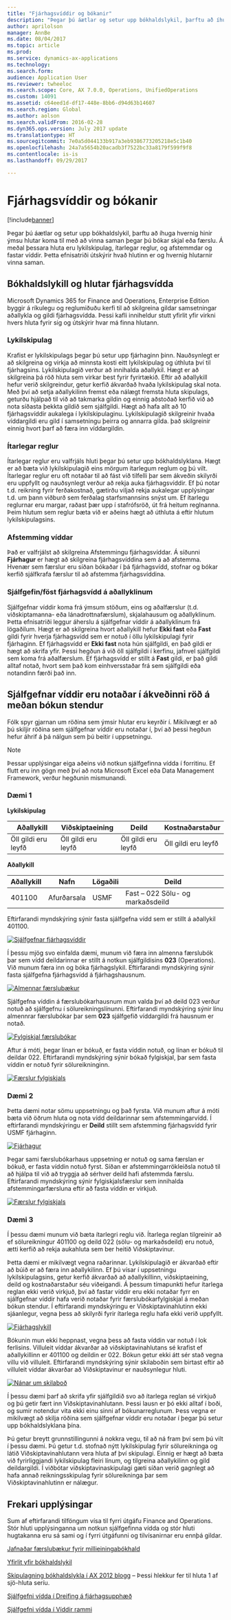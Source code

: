 ```yaml
---
title: "Fjárhagsvíddir og bókanir"
description: "Þegar þú áætlar og setur upp bókhaldslykil, þarftu að íhuga hvernig hinir ýmsu hlutar koma til með að vinna saman þegar þú bókar skjal eða færslu. Á meðal þessara hluta eru lykilskipulag, ítarlegar reglur, og afstemmdar og fastar víddir. Þetta efnisatriði útskýrir hvað hlutinn er og hvernig hlutarnir vinna saman."
author: aprilolson
manager: AnnBe
ms.date: 08/04/2017
ms.topic: article
ms.prod: 
ms.service: dynamics-ax-applications
ms.technology: 
ms.search.form: 
audience: Application User
ms.reviewer: twheeloc
ms.search.scope: Core, AX 7.0.0, Operations, UnifiedOperations
ms.custom: 14091
ms.assetid: c64eed1d-df17-448e-8bb6-d94d63b14607
ms.search.region: Global
ms.author: aolson
ms.search.validFrom: 2016-02-28
ms.dyn365.ops.version: July 2017 update
ms.translationtype: HT
ms.sourcegitcommit: 7e0a5d044133b917a3eb9386773205218e5c1b40
ms.openlocfilehash: 24a7a5654b20acadb3f7522bc33a8179f599f9f8
ms.contentlocale: is-is
ms.lasthandoff: 09/29/2017

---
```


# <a name="financial-dimensions-and-posting"></a>Fjárhagsvíddir og bókanir 

[!include[banner](../includes/banner.md)]

Þegar þú áætlar og setur upp bókhaldslykil, þarftu að íhuga hvernig hinir ýmsu hlutar koma til með að vinna saman þegar þú bókar skjal eða færslu. Á meðal þessara hluta eru lykilskipulag, ítarlegar reglur, og afstemmdar og fastar víddir. Þetta efnisatriði útskýrir hvað hlutinn er og hvernig hlutarnir vinna saman.

## <a name="chart-of-accounts-and-financial-dimension-components"></a>Bókhaldslykill og hlutar fjárhagsvídda

Microsoft Dynamics 365 for Finance and Operations, Enterprise Edition byggir á ríkulegu og reglumiðuðu kerfi til að skilgreina gildar samsetningar aðallykla og gildi fjárhagsvídda. Þessi kafli inniheldur stutt yfirlit yfir virkni hvers hluta fyrir sig og útskýrir hvar má finna hlutann.

### <a name="account-structures"></a>Lykilskipulag

Krafist er lykilskipulags þegar þú setur upp fjárhaginn þinn. Nauðsynlegt er að skilgreina og virkja að minnsta kosti eitt lykilskipulag og úthluta því til fjárhagsins. Lykilskipulagið verður að innihalda aðallykil. Hægt er að skilgreina þá röð hluta sem virkar best fyrir fyrirtækið. Eftir að aðallykill hefur verið skilgreindur, getur kerfið ákvarðað hvaða lykilskipulag skal nota. Með því að setja aðallykilinn fremst eða nálægt fremsta hluta skipulags, geturðu hjálpað til við að takmarka gildin og einnig aðstoðað kerfið við að nota síðasta þekkta gildið sem sjálfgildi. Hægt að hafa allt að 10 fjárhagsvíddir aukalega í lykilskipulaginu. Lykilskipulagið skilgreinir hvaða víddargildi eru gild í samsetningu þeirra og annarra gilda. það skilgreinir einnig hvort þarf að færa inn víddargildin.

### <a name="advanced-rules"></a>Ítarlegar reglur

Ítarlegar reglur eru valfrjáls hluti þegar þú setur upp bókhaldslyklana. Hægt er að bæta við lykilskipulagið eins mörgum ítarlegum reglum og þú vilt. Ítarlegar reglur eru oft notaðar til að fást við tilfelli þar sem ákveðin skilyrði eru uppfyllt og nauðsynlegt verður að rekja auka fjárhagsvíddir. Ef þú notar t.d. reikning fyrir ferðakostnað, gætirðu viljað rekja aukalegar upplýsingar t.d. um þann viðburð sem ferðalag starfsmannsins snýst um. Ef ítarlegu reglurnar eru margar, raðast þær upp í stafrófsröð, út frá heitum reglnanna. Þeim hlutum sem reglur bæta við er aðeins hægt að úthluta á eftir hlutum lykilskipulagsins.

### <a name="balancing-dimension"></a>Afstemming víddar

Það er valfrjálst að skilgreina Afstemmingu fjárhagsvíddar. Á síðunni **Fjárhagur** er hægt að skilgreina fjárhagsvíddina sem á að afstemma. Hvenær sem færslur eru síðan bókaðar í þá fjárhagsvídd, stofnar og bókar kerfið sjálfkrafa færslur til að afstemma fjárhagsvíddina.

### <a name="defaultfixed-financial-dimensions-on-the-main-account"></a>Sjálfgefin/föst fjárhagsvídd á aðallyklinum

Sjálfgefnar víddir koma frá ýmsum stöðum, eins og aðalfærslur (t.d. viðskiptamanna- eða lánadrottnafærslum), skjalahausum og aðallyklinum. Þetta efnisatriði leggur áherslu á sjálfgefnar víddir á aðallyklinum frá lögaðilum. Hægt er að skilgreina hvort aðallykill hefur **Ekki fast** eða **Fast** gildi fyrir hverja fjárhagsvídd sem er notuð í öllu lykilskipulagi fyrir fjárhaginn. Ef fjárhagsvídd er **Ekki fast** nota hún sjálfgildi, en það gildi er hægt að skrifa yfir. Þessi hegðun á við öll sjálfgildi í kerfinu, jafnvel sjálfgildi sem koma frá aðalfærslum. Ef fjárhagsvídd er stillt á **Fast** gildi, er það gildi alltaf notað, hvort sem það kom einhversstaðar frá sem sjálfgildi eða notandinn færði það inn.

## <a name="order-in-which-default-dimensions-are-applied-during-posting"></a>Sjálfgefnar víddir eru notaðar í ákveðinni röð á meðan bókun stendur

Fólk spyr gjarnan um röðina sem ýmsir hlutar eru keyrðir í. Mikilvægt er að þú skiljir röðina sem sjálfgefnar víddir eru notaðar í, því að þessi hegðun hefur áhrif á þá nálgun sem þú beitir í uppsetningu.

> [!NOTE]
> Þessar upplýsingar eiga aðeins við notkun sjálfgefinna vídda í forritinu. Ef flutt eru inn gögn með því að nota Microsoft Excel eða Data Management Framework, verður hegðunin mismunandi.

### <a name="example-1"></a>Dæmi 1

**Lykilskipulag**

| Aðallykill            | Viðskiptaeining           | Deild              | Kostnaðarstaður             |
|-------------------------|-------------------------|-------------------------|-------------------------|
| Öll gildi eru leyfð | Öll gildi eru leyfð | Öll gildi eru leyfð | Öll gildi eru leyfð |

**Aðallykill**

| Aðallykill | Nafn          | Lögaðili | Deild                                 |
|--------------|---------------|--------------|--------------------------------------------|
| 401100       | Afurðarsala | USMF         | Fast – 022 Sölu- og markaðsdeild |

Eftirfarandi myndskýring sýnir fasta sjálfgefna vídd sem er stillt á aðallykil 401100.

[![Sjálfgefnar fjárhagsvíddir](./media/default-dimensions.png)](./media/default-dimensions.png)

Í þessu mjög svo einfalda dæmi, munum við færa inn almenna færslubók þar sem vídd deildarinnar er stillt á notkun sjálfgildisins **023** (Operations). Við munum færa inn og bóka fjárhagslykil. Eftirfarandi myndskýring sýnir fasta sjálfgefna fjárhagsvídd á fjárhagshausnum.

[![Almennar færslubækur](./media/general-journal.png)](./media/general-journal.png)

Sjálfgefna víddin á færslubókarhausnum mun valda því að deild 023 verður notuð að sjálfgefnu í sölureikningslínunni. Eftirfarandi myndskýring sýnir línu almennrar færslubókar þar sem **023** sjálfgefið víddargildi frá hausnum er notað.

[![Fylgiskjal færslubókar](./media/journal-voucher.png)](./media/journal-voucher.png)

Aftur á móti, þegar línan er bókuð, er fasta víddin notuð, og línan er bókuð til deildar 022. Eftirfarandi myndskýring sýnir bókað fylgiskjal, þar sem fasta víddin er notuð fyrir sölureikninginn.

[![Færslur fylgiskjals](./media/voucher-transactions.png)](./media/voucher-transactions.png)

### <a name="example-2"></a>Dæmi 2

Þetta dæmi notar sömu uppsetningu og það fyrsta. Við munum aftur á móti bæta við öðrum hluta og nota vídd deildarinnar sem afstemmingarvídd. Í eftirfarandi myndskýringu er **Deild** stillt sem afstemming fjárhagsvídd fyrir USMF fjárhaginn.

[![Fjárhagur](./media/ledger.png)](./media/ledger.png)

Þegar sami færslubókarhaus uppsetning er notuð og sama færslan er bókuð, er fasta víddin notuð fyrst. Síðan er afstemmingarrökleiðsla notuð til að hjálpa til við að tryggja að sérhver deild hafi afstemmda færslu. Eftirfarandi myndskýring sýnir fylgiskjalsfærslur sem innihalda afstemmingarfærsluna eftir að fasta víddin er virkjuð.

[![Færslur fylgiskjals](./media/voucher-transactions2.png)](./media/voucher-transactions2.png)

### <a name="example-3"></a>Dæmi 3

Í þessu dæmi munum við bæta ítarlegri reglu við. Ítarlega reglan tilgreinir að ef sölureikningur 401100 og deild 022 (sölu- og markaðsdeild) eru notuð, ætti kerfið að rekja aukahluta sem ber heitið Viðskiptavinur.

Þetta dæmi er mikilvægt vegna raðarinnar. Lykilskipulagið er ákvarðað eftir að búið er að færa inn aðallykilinn. Ef þú vísar í uppsetningu lykilskipulagsins, getur kerfið ákvarðað að aðallykillinn, viðskiptaeining, deild og kostnaðarstaður séu viðeigandi. Á þessum tímapunkti hefur ítarlega reglan ekki verið virkjuð, því að fastar víddir eru ekki notaðar fyrr en sjálfgefnar víddir hafa verið notaðar fyrir færslubókarfylgiskjal á meðan bókun stendur. Í eftirfarandi myndskýringu er Viðskiptavinahlutinn ekki sjáanlegur, vegna þess að skilyrði fyrir ítarlega reglu hafa ekki verið uppfyllt.

[![Fjárhagslykill](./media/drop-down.png)](./media/drop-down.png)

Bókunin mun ekki heppnast, vegna þess að fasta víddin var notuð í lok ferlisins. Villuleit víddar ákvarðar að viðskiptavinahlutans sé krafist ef aðallykillinn er 401100 og deildin er 022. Bókun getur ekki átt sér stað vegna villu við villuleit. Eftirfarandi myndskýring sýnir skilaboðin sem birtast eftir að villuleit víddar ákvarðar að Viðskiptavinur er nauðsynlegur hluti.

[![Nánar um skilaboð](./media/message.png)](./media/message.png)

Í þessu dæmi þarf að skrifa yfir sjálfgildið svo að ítarlega reglan sé virkjuð og þú getir fært inn Viðskiptavinahlutann. Þessi lausn er þó ekki alltaf í boði, og sumir notendur vita ekki einu sinni af bókunarreglunum. Þess vegna er mikilvægt að skilja röðina sem sjálfgefnar víddir eru notaðar í þegar þú setur upp bókhaldslyklana þína.

Þú getur breytt grunnstillingunni á nokkra vegu, til að ná fram því sem þú vilt í þessu dæmi. Þú getur t.d. stofnað nýtt lykilskipulag fyrir sölureikninga og látið Viðskiptavinahlutann vera hluta af því skipulagi. Einnig er hægt að bæta við fyrirliggjandi lykilskipulag fleiri línum, og tilgreina aðallykilinn og gild deildargildi. Í viðbótar viðskiptavinaskipulagi gæti síðan verið gagnlegt að hafa annað reikningsskipulag fyrir sölureikninga þar sem Viðskiptavinahlutinn er nálægur.

## <a name="additional-resources"></a>Frekari upplýsingar 

Sum af eftirfarandi tilföngum vísa til fyrri útgáfu Finance and Operations. Stór hluti upplýsinganna um notkun sjálfgefinna vídda og stór hluti hugtakanna eru sá sami og í fyrri útgáfunni og tilvísanirnar eru ennþá gildar.

[Jafnaðar færslubækur fyrir millieiningabókhald](example-balanced-journals-interunit-accounting.md)

[Yfirlit yfir bókhaldslykil](plan-chart-of-accounts.md) 

[Skipulagning bókhaldslykla í AX 2012 blogg](https://blogs.msdn.microsoft.com/axsa/2014/06/12/planning-your-chart-of-accounts-in-ax-2012-part-1-of-7/) – Þessi hlekkur fer til hluta 1 af sjö-hluta seríu.

[Sjálfgefni vídda í Dreifing á fjárhagsupphæð](https://blogs.msdn.microsoft.com/ax_gfm_framework_team_blog/2013/12/16/dimension-defaulting-in-accounting-distributions-part-1-introduction/)

[Sjálfgefni vídda í Víddir rammi](https://blogs.msdn.microsoft.com/ax_gfm_framework_team_blog/2014/09/)

